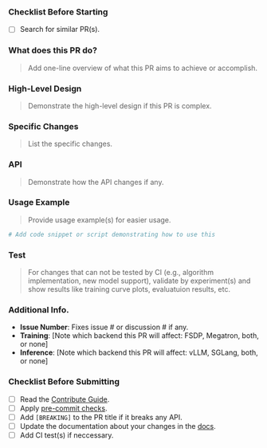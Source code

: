 ### Checklist Before Starting

- [ ] Search for similar PR(s).

### What does this PR do?

> Add one-line overview of what this PR aims to achieve or accomplish. 

### High-Level Design

> Demonstrate the high-level design if this PR is complex.

### Specific Changes

> List the specific changes.

### API

> Demonstrate how the API changes if any.

### Usage Example

> Provide usage example(s) for easier usage.

```python
# Add code snippet or script demonstrating how to use this 
```

### Test

> For changes that can not be tested by CI (e.g., algorithm implementation, new model support), validate by experiment(s) and show results like training curve plots, evaluatuion results, etc.

### Additional Info.

- **Issue Number**: Fixes issue # or discussion # if any.
- **Training**: [Note which backend this PR will affect: FSDP, Megatron, both, or none]
- **Inference**: [Note which backend this PR will affect: vLLM, SGLang, both, or none]

### Checklist Before Submitting

- [ ] Read the [Contribute Guide](https://github.com/volcengine/verl?tab=readme-ov-file#contribution-guide).
- [ ] Apply [pre-commit checks](https://github.com/volcengine/verl?tab=readme-ov-file#code-linting-and-formatting).
- [ ] Add `[BREAKING]` to the PR title if it breaks any API.
- [ ] Update the documentation about your changes in the [docs](https://github.com/volcengine/verl/tree/main/docs).
- [ ] Add CI test(s) if neccessary.

